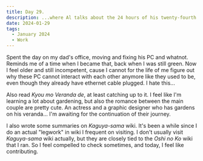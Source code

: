 ```yaml
---
title: Day 29.
description: ...where Al talks about the 24 hours of his twenty-fourth birthday.
date: 2024-01-29
tags: 
  - January 2024
  - Work
---
```


Spent the day on my dad's office, moving and fixing his PC and whatnot. Reminds me of a time when I became that, back when I was still green. Now I feel older and still incompetent, cause I cannot for the life of me figure out why these PC cannot interact with each other anymore like they used to be, even though they already have ethernet cable plugged. I hate this...

Also read *Kyou mo Veranda de*, at least catching up to it. I feel like I'm learning a lot about gardening, but also the romance between the main couple are pretty cute. An actress and a graphic designer who has gardens on his veranda... I'm awaiting for the continuation of their journey.

I also wrote some summaries on *Kaguya-sama* wiki. It's been a while since I do an actual "legwork" in wiki I frequent on visiting. I don't usually visit *Kaguya-sama* wiki actually, but they are closely tied to the *Oshi no Ko* wiki that I ran. So I feel compelled to check sometimes, and today, I feel like contributing.